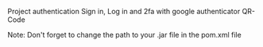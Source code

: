 Project authentication
Sign in, Log in and 2fa with google authenticator QR-Code

Note:
Don't forget to change the path to your .jar file in the pom.xml file
